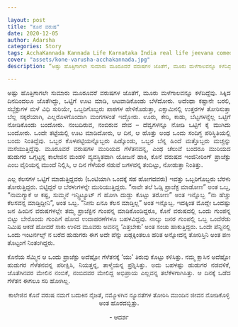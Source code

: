 ```yaml
---

layout: post
title: "ಕೊನೆ ವರುಷ"
date: 2020-12-05
author: Adarsha
categories: Story
tags: AcchaKannada Kannada Life Karnataka India real life jeevana comedy sarcasm college friends finalyear project
cover: "assets/kone-varusha-acchakannada.jpg"
description: “ಅಷ್ಟು ಹೊತ್ತಿಗಾಗಲೇ ಸುಮಾರು ಮೂರೂವರೆ ವರುಷಗಳ ಜೊತೆಗೆ, ಮೂರು ಮಳೆಗಾಲವನ್ನೂ ಕಳೆದಿದ್ದೆವು. ಸಿಕ್ಕಿದ ದಿನದಿಂದಲೂ ಜೊತೆಗಿದ್ದು, ಒಟ್ಟಿಗೆ ಊಟ ಮಾಡಿ, ಆಟವಾಡಿಕೊಂಡು ಬೆಳೆದೋರು."

---
```


<p align = "justify"> ಅಷ್ಟು ಹೊತ್ತಿಗಾಗಲೇ ಸುಮಾರು ಮೂರೂವರೆ ವರುಷಗಳ ಜೊತೆಗೆ, ಮೂರು ಮಳೆಗಾಲವನ್ನೂ ಕಳೆದಿದ್ದೆವು. ಸಿಕ್ಕಿದ ದಿನದಿಂದಲೂ ಜೊತೆಗಿದ್ದು, ಒಟ್ಟಿಗೆ ಊಟ ಮಾಡಿ, ಆಟವಾಡಿಕೊಂಡು ಬೆಳೆದೋರು. ಅದೆಂಥಾ ಕಷ್ಟಾನೇ ಬರಲಿ, ಸಬ್ಜೆಕ್ಟುಗಳ ಮಳೆ ವಿಧಿ ಸುರಿಯೇ, ಒಬ್ಬರಿಗೊಬ್ಬರು ಪಾಠಗಳ ಹೇಳಿಕೊಡುತ್ತಾ, ಎಕ್ಸಾಮಿನಲ್ಲಿ ಉತ್ತರಗಳ ತೋರಿಸುತ್ತಾ ಬೆಲ್ಲ ಸಕ್ಕರೆಯಾಗಿ, ಎಲ್ಲರೊಳಗೊಂದಾಗಿ ಮಂಗಗಳಂತೆ ಇದ್ದೋರು. ಊರು, ಕೇರಿ, ಕಾಡು, ಬೆಟ್ಟಗಳನ್ನೆಲ್ಲ ಒಟ್ಟಿಗೆ ನೋಡಿಕೊಂಡು ಬಂದೋರು. ನಂಬದಿರುವ, ನಂಬಿರುವ ದೇವ – ದೆವ್ವಗಳನ್ನೂ ನೋಡಿ ಒಟ್ಟಿಗೆ ಕೈ ಮುಗಿದು ಬಂದೋರು. ಒಂದೇ ತಟ್ಟೆಯಲ್ಲಿ ಊಟ ಮಾಡಿದೋರು, ಆ ದಿನ, ಆ ಹೊತ್ತು ಅಂಥ ಒಂದು ಸಂದಿಗ್ಧ ಪರಿಸ್ಥಿತಿಯಲ್ಲಿ ಬಂದು ನಿಂತಿದ್ದೆವು. ಒಬ್ಬರ ಕೊಳಪಟ್ಟಿಯನ್ನೊಬ್ಬರು ಹಿಡ್ಕೊಂಡು, ಒಬ್ಬರ ಬೆನ್ನ ಹಿಂದೆ ಮತ್ತೊಬ್ಬರು ಮಚ್ಚನ್ನು ಮಸೆಯುತ್ತಿದ್ದೆವು. ಮೂರೂವರೆ ವರುಷಗಳ ಮುರಿಯದ ಗೆಳೆತನವನ್ನ, ಎಂಥ ಚೆಲುವೆ ಬಂದರೂ ಮುರಿಯದ ಹುಡುಗರ ಒಗ್ಗಟ್ಟನ್ನ ಕಾಲೇಜಿನ ಮಂಡಳಿ ವ್ಯವಸ್ಥಿತವಾಗಿ ಯೋಜನೆ ಹಾಕಿ, ಕೊನೆ ವರುಷದ ಇಂಜಿನೀರಿಂಗ್ ಪ್ರಾಜೆಕ್ಟು ಎಂಬ ವೈರಿಯನ್ನ ಮುಂದೆ ನಿಲ್ಲಿಸಿ, ಆ ದಿನ ಗೆಳೆಯರ ನಡುವೆ ಜಗಳವನ್ನ ತಂದಿಟ್ಟು, ನೋಡುತ್ತಾ ನಿಂತಿತ್ತು. </p>

<p align = "justify"> ಎಲ್ಲ ಕೆಲಸಗಳ ಒಟ್ಟಿಗೆ ಮಾಡುತ್ತಿದ್ದವರು (ಒಂಟಿಯಾಗಿ ಒಂದಕ್ಕೆ ಸಹ ಹೋಗದವರು) ಇವತ್ತು ಒಬ್ಬರಿಗೊಬ್ಬರು ಬೆರಳು ತೋರುತ್ತಿದ್ದರು. ಬಿಟ್ಟಿದ್ದರೆ ಆ ಬೆರಳುಗಳನ್ನೇ ಮುರಿಯುತ್ತಿದ್ದರು. “ನಾವೇ ತಲೆ ಓಡ್ಸಿ ಪ್ರಾಜೆಕ್ಟ ಮಾಡೋಣ” ಅಂತ ಒಬ್ಬ, “ನಾಮಗ್ಯಾಕೆ ಆ ಕಷ್ಟ, ಸುಮ್ಮನೆ ಇನ್ಸ್ಟಿಟ್ಯೂಟ್ ಗೆ ಹೋಗಿ ದುಡ್ಡು ಕೊಟ್ಟು ತರೋಣ” ಅಂತ ಇನ್ನೊಬ್ಬ “ನಾ ಹೆಚ್ಚು ಕೆಲಸವನ್ನ ಮಾಡ್ತಿದ್ದೀನಿ”, ಅಂತ ಒಬ್ಬ. “ನೀನು ಏನೂ ಕೆಲಸ ಮಾಡ್ತಿಲ್ಲ” ಅಂತ ಇನ್ನೊಬ್ಬ. ಇದಕ್ಕಿಂತ ಮೊದ್ಲೇ ಒಂದಷ್ಟು ಜನ ಹಿಂದಿನ ವರುಷಗಳಲ್ಲೇ ತಮ್ಮ ಪ್ರಾಜೆಕ್ಟಿನ ಗುಂಪನ್ನ ಮಾಡಿಕೊಂಡಿದ್ದರೂ, ಕೊನೆ ವರುಷದಲ್ಲಿ ಒಂದು ಗುಂಪನ್ನ ಬಿಟ್ಟು ಬೇರೊಂದು ಗುಂಪಿಗೆ ಹೋದ ಉದಾಹರಣೆಗಳೂ ಬಹಳವಿದ್ದವು. ನಾಲ್ಕು ಜನರ ಗುಂಪಲ್ಲಿ ಒಬ್ಬ ಒಂದೆರೆಡು ನಿಮಿಷ ಆಕಡೆ ಹೋದರೆ ಸಾಕು ಉಳಿದ ಮೂವರು ಅವನನ್ನ ‘ಎತ್ತಬೇಕು’ ಅಂತ ಸಂಚು ಹಾಕುತ್ತಿದ್ದರು. ಒಂದೇ ಪೆನ್ನಿನಲ್ಲಿ ಒಂದು ಇಂಟರ್ನಲ್ಸ್ ನ ಬರೆದ ಹುಡುಗರು ಈಗ ಅದೇ ಪೆನ್ನು ಖಡ್ಗಕ್ಕಿಂತಲೂ ಹರಿತ ಅನ್ನೋದನ್ನ ತೋರಿಸ್ತಿನಿ ಅಂತ ಪಣ ತೊಟ್ಟಂಗೆ ನಿಂತಂಗಿದ್ದರು. </p>

<p align = "justify"> ಕೊನೆಯ ಸೆಮ್ಮಿನ ಆ ಒಂದು ಪ್ರಾಜೆಕ್ಟು ಅದೆಷ್ಟೋ ಗೆಳೆತನಕ್ಕೆ ‘ಯು’ ತಿರುವು ಕೊಟ್ಟು ಕಳಿಸಿತ್ತು. ನಮ್ಮ ಕ್ಲಾಸಿನ ಅದೆಷ್ಟೋ ಹುಡುಗರ ಗೆಳೆತನವನ್ನ ಪರೀಕ್ಷಿಸಿ, ನಿಯತ್ತನ್ನ, ತಾಳ್ಮೆಯನ್ನ ಪ್ರಶ್ನಿಸಿತ್ತು. ಅದು ಬಹಳಷ್ಟು ಹುಡುಗರ ನಡವಳಿಕೆ, ಜೊತೆಗಿನವರ ಮೇಲಿನ ನಂಬಿಕೆ, ನಂಬಿದವರ ಮೇಲಿದ್ದ ಅಭಿಪ್ರಾಯ ಎಲ್ಲವನ್ನ ತಲೆಕೆಳಗಾಗಿಸಿತ್ತು. ಆ ದಿನಕ್ಕೆ ಒಡೆದ ಗೆಳೆತನ ಈಗಲೂ ಸರಿ ಹೋಗಿಲ್ಲ. </p>

<p align = "center"> ಕಾಲೇಜಿನ ಕೊನೆ ವರುಷ ನಮಗೆ ಬದುಕಿನ ನೈಜತೆ, ನಮ್ಮೊಳಗಿನ ನ್ಯೂನತೆಗಳ ತೋರಿಸಿ ಮುಂದಿನ ಜೀವನ ನೋಡಿಕೊಳ್ಳಿ ಅಂತ ಹೊರದಬ್ಬಿತ್ತು. </p>

<p align = "center"> - ಆದರ್ಶ </p>
